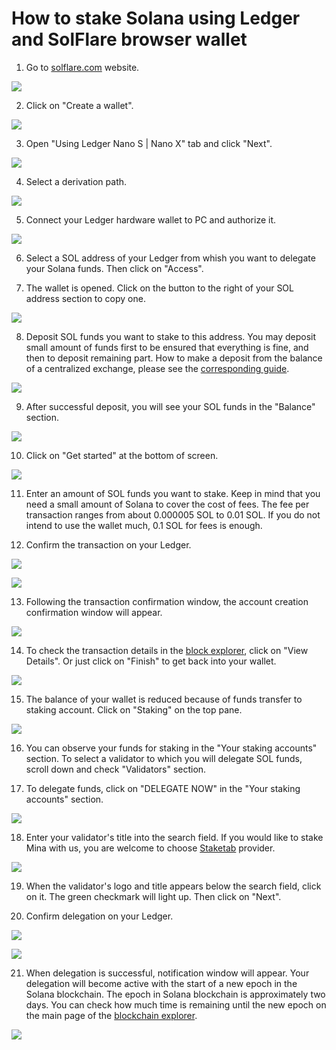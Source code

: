 # How to stake Solana using Ledger and SolFlare browser wallet

1. Go to [solflare.com](https://solflare.com) website.

![](../../../.gitbook/assets/01_solflare_website.png)

2. Click on "Create a wallet". 

![](../../../.gitbook/assets/02_create_new_wallet_screen.png)

3. Open "Using Ledger Nano S \| Nano X" tab and click "Next".

![](../../../.gitbook/assets/02_ledger_tab.png)

4. Select a derivation path.

![](../../../.gitbook/assets/03_access_wallet_screen.png)

5. Connect your Ledger hardware wallet to PC and authorize it.

![](../../../.gitbook/assets/05_connect_and_authorize_your_ledger.png)

6. Select a SOL address of your Ledger from whish you want to delegate your Solana funds. Then click on "Access".

7. The wallet is opened. Click on the button to the right of your SOL address section to copy one.

![](../../../.gitbook/assets/09_copied_address.png)

8. Deposit SOL funds you want to stake to this address. You may deposit small amount of funds first to be ensured that everything is fine, and then to deposit remaining part. How to make a deposit from the balance of a centralized exchange, please see the [corresponding guide](../how-to-buy-solana-on-centralized-exchange/how-to-buy-solana-on-okex.com-centralized-exchange.md).

![](../../../.gitbook/assets/10_successful_deposit.png)

9. After successful deposit, you will see your SOL funds in the "Balance" section. 

![](../../../.gitbook/assets/11_get_started_button.png)

10. Click on "Get started" at the bottom of screen.

![](../../../.gitbook/assets/12_deposit_to_staking_account.png)

11. Enter an amount of SOL funds you want to stake. Keep in mind that you need a small amount of Solana to cover the cost of fees. The fee per transaction ranges from about 0.000005 SOL to 0.01 SOL. If you do not intend to use the wallet much, 0.1 SOL for fees is enough.

12. Confirm the transaction on your Ledger.

![](../../../.gitbook/assets/14_confirming_tx.png)

![](../../../.gitbook/assets/15_staking_acc_created_notif.png)

13. Following the transaction confirmation window, the account creation confirmation window will appear.

![](../../../.gitbook/assets/16_view_details_button.png)

14. To check the transaction details in the [block explorer](https://solanabeach.io/), click on "View Details". Or just click on "Finish" to get back into your wallet.

![](../../../.gitbook/assets/17_finish_button_and_balance_of_wallet.png)

15. The balance of your wallet is reduced because of funds transfer to staking account. Click on "Staking" on the top pane.

![](../../../.gitbook/assets/18_staking_account_overview.png)

16. You can observe your funds for staking in the "Your staking accounts" section. To select a validator to which you will delegate SOL funds, scroll down and check "Validators" section.

17. To delegate funds, click on "DELEGATE NOW" in the "Your staking accounts" section. 

![](../../../.gitbook/assets/20_delegate_now_button.png)

18. Enter your validator's title into the search field. If you would like to stake Mina with us, you are welcome to choose [Staketab](https://staketab.com) provider.

![](../../../.gitbook/assets/22_click_on_staketab_green_checkmark.png)

19. When the validator's logo and title appears below the search field, click on it. The green checkmark will light up. Then click on "Next".

20. Confirm delegation on your Ledger.

![](../../../.gitbook/assets/24_confirming_delegation.png)

![](../../../.gitbook/assets/25_delegation_successful.png)

21. When delegation is successful, notification window will appear. Your delegation will become active with the start of a new epoch in the Solana blockchain. The epoch in Solana blockchain is approximately two days. You can check how much time is remaining until the new epoch on the main page of the [blockchain explorer](https://solanabeach.io).

![](../../../.gitbook/assets/26_time_to_next_epoch.png)

